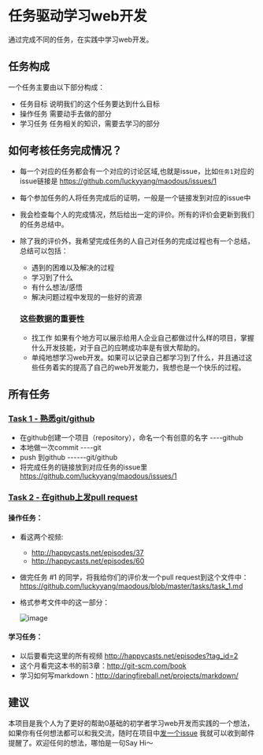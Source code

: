 # 任务驱动学习web开发

通过完成不同的任务，在实践中学习web开发。

## 任务构成
一个任务主要由以下部分构成：

- 任务目标
说明我们的这个任务要达到什么目标
- 操作任务
需要动手去做的部分
- 学习任务
任务相关的知识，需要去学习的部分

## 如何考核任务完成情况？

- 每一个对应的任务都会有一个对应的讨论区域,也就是issue，比如`任务1`对应的issue链接是 https://github.com/luckyyang/maodous/issues/1
- 每个参加任务的人将任务完成后的证明，一般是一个链接发到对应的issue中
- 我会检查每个人的完成情况，然后给出一定的评价。所有的评价会更新到我们的任务总结中。
- 除了我的评价外，我希望完成任务的人自己对任务的完成过程也有一个总结，总结可以包括：
  - 遇到的困难以及解决的过程
  - 学习到了什么
  - 有什么想法/感悟
  - 解决问题过程中发现的一些好的资源

  ### 这些数据的重要性
  - 找工作
  如果有个地方可以展示给用人企业自己都做过什么样的项目，掌握什么开发技能，对于自己的应聘成功率是有很大帮助的。
  - 单纯地想学习web开发。如果可以记录自己都学习到了什么，并且通过这些任务着实的提高了自己的web开发能力，我想也是一个快乐的过程。

## 所有任务
### [Task 1 - 熟悉git/github](tasks/task_1.md)
- 在github创建一个项目（repository），命名一个有创意的名字 ----github
- 本地做一次commit ----git
- push 到github ------git/github
- 将完成任务的链接放到对应任务的issue里 https://github.com/luckyyang/maodous/issues/1

### [Task 2 - 在github上发pull request](tasks/task_2.md)
#### 操作任务：
- 看这两个视频:
  - http://happycasts.net/episodes/37
  - http://happycasts.net/episodes/60

- 做完任务 #1 的同学，将我给你们的评价发一个pull request到这个文件中：
https://github.com/luckyyang/maodous/blob/master/tasks/task_1.md

- 格式参考文件中的这一部分：

  ![image](https://cloud.githubusercontent.com/assets/1963646/3851158/9286d120-1e91-11e4-987a-ede5cebd9744.png)

#### 学习任务：
- 以后要看完这里的所有视频 http://happycasts.net/episodes?tag_id=2
- 这个月看完这本书的前3章：http://git-scm.com/book
- 学习如何写markdown：http://daringfireball.net/projects/markdown/

## 建议
本项目是我个人为了更好的帮助0基础的初学者学习web开发而实践的一个想法，如果你有任何想法都可以和我交流，随时在项目中[发一个issue](https://github.com/luckyyang/maodous/issues/new) 我就可以收到邮件提醒了。欢迎任何的想法，哪怕是一句Say Hi～